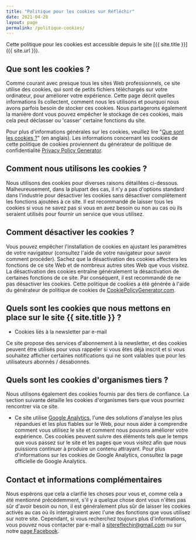 ```yaml
---
title: "Politique pour les cookies sur Réfléchir"
date: 2021-04-28
layout: page
permalink: /politique-cookies/
---
```


Cette politique pour les cookies est accessible depuis le site [{{ site.title }}]({{ site.url }}).

## Que sont les cookies ?

Comme courant avec presque tous les sites Web professionnels, ce site utilise des cookies, qui sont de petits fichiers téléchargés sur votre ordinateur, pour améliorer votre expérience. Cette page décrit quelles informations ils collectent, comment nous les utilisons et pourquoi nous avons parfois besoin de stocker ces cookies. Nous partagerons également la manière dont vous pouvez empêcher le stockage de ces cookies, mais cela peut déclasser ou 'casser' certaine fonctions du site.

Pour plus d'informations générales sur les cookies, veuillez lire "[Que sont les cookies ?](https://www.privacypolicyonline.com/what-are-cookies/)" (en anglais). Les informations concernant les cookies de cette politique de cookies proviennent du générateur de politique de confidentialité [Privacy Policy Generator](https://www.generateprivacypolicy.com/).

## Comment nous utilisons les cookies ?

Nous utilisons des cookies pour diverses raisons détaillées ci-dessous. Malheureusement, dans la plupart des cas, il n'y a pas d'options standard dans l'industrie pour désactiver les cookies sans désactiver complètement les fonctions ajoutées à ce site. Il est recommandé de laisser tous les cookies si vous ne savez pas si vous en avez besoin ou non au cas où ils seraient utilisés pour fournir un service que vous utilisez.

## Comment désactiver les cookies ?

Vous pouvez empêcher l'installation de cookies en ajustant les paramètres de votre navigateur (consultez l'aide de votre navigateur pour savoir comment procéder). Sachez que la désactivation des cookies affectera les fonctions de ce site Web et de nombreux autres sites Web que vous visitez. La désactivation des cookies entraîne généralement la désactivation de certaines fonctions de ce site. Par conséquent, il est recommandé de ne pas désactiver les cookies. Cette politique de cookies a été générée à l'aide du générateur de politique de cookies de [CookiePolicyGenerator.com](https://www.cookiepolicygenerator.com/cookie-policy-generator/).

## Quels sont les cookies que nous mettons en place sur le site {{ site.title }} ?

- Cookies liés à la newsletter par e-mail

Ce site propose des services d'abonnement à la newsletter, et des cookies peuvent être utilisés pour vous rappeler si vous êtes déjà inscrit et si vous souhaitez afficher certaines notifications qui ne sont valables que pour les utilisateurs abonnés / désabonnés.

## Quels sont les cookies d'organismes tiers ?

Nous utilisons également des cookies fournis par des tiers de confiance. La section suivante détaille les cookies d'organismes tiers que vous pourriez rencontrer via ce site.

- Ce site utilise [Google Analytics](https://analytics.google.com), l'une des solutions d'analyse les plus répandues et les plus fiables sur le Web, pour nous aider à comprendre comment vous utilisez le site et comment nous pouvons améliorer votre expérience. Ces cookies peuvent suivre des éléments tels que le temps que vous passez sur le site et les pages que vous visitez afin que nous puissions continuer à produire un contenu attrayant. Pour plus d'informations sur les cookies de Google Analytics, consultez la page officielle de Google Analytics.

## Contact et informations complémentaires

Nous espérons que cela a clarifié les choses pour vous et, comme cela a été mentionné précédemment, s'il y a quelque chose dont vous n'êtes pas sûr d'avoir besoin ou non, il est généralement plus sûr de laisser les cookies activés au cas où ils interagiraient avec l'une des fonctions que vous utilisez sur notre site. Cependant, si vous recherchez toujours plus d'informations, vous pouvez nous contacter par e-mail à [sitereflechir@gmail.com](mailto:sitereflechir@gmail.com) ou sur notre [page Facebook](https://www.facebook.com/reflechir).
